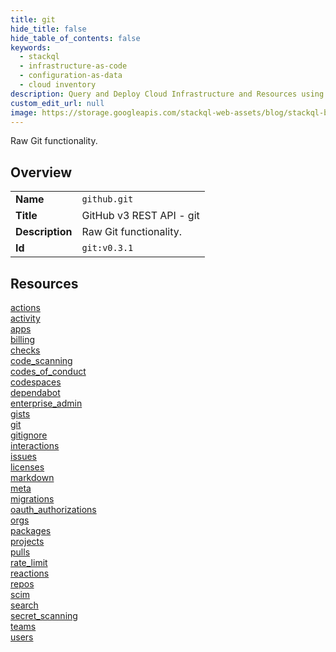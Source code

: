 ```yaml
---
title: git
hide_title: false
hide_table_of_contents: false
keywords:
  - stackql
  - infrastructure-as-code
  - configuration-as-data
  - cloud inventory
description: Query and Deploy Cloud Infrastructure and Resources using SQL
custom_edit_url: null
image: https://storage.googleapis.com/stackql-web-assets/blog/stackql-blog-post-featured-image.png
---
```

Raw Git functionality.  
    

## Overview
<table><tbody>
<tr><td><b>Name</b></td><td><code>github.git</code></td></tr>
<tr><td><b>Title</b></td><td>GitHub v3 REST API - git</td></tr>
<tr><td><b>Description</b></td><td>Raw Git functionality.</td></tr>
<tr><td><b>Id</b></td><td><code>git:v0.3.1</code></td></tr>
</tbody></table>

## Resources
<div class="row">
<div class="providerDocColumn">
<a href="/providers/github/git/actions/index.md">actions</a><br />
<a href="/providers/github/git/activity/index.md">activity</a><br />
<a href="/providers/github/git/apps/index.md">apps</a><br />
<a href="/providers/github/git/billing/index.md">billing</a><br />
<a href="/providers/github/git/checks/index.md">checks</a><br />
<a href="/providers/github/git/code_scanning/index.md">code_scanning</a><br />
<a href="/providers/github/git/codes_of_conduct/index.md">codes_of_conduct</a><br />
<a href="/providers/github/git/codespaces/index.md">codespaces</a><br />
<a href="/providers/github/git/dependabot/index.md">dependabot</a><br />
<a href="/providers/github/git/enterprise_admin/index.md">enterprise_admin</a><br />
<a href="/providers/github/git/gists/index.md">gists</a><br />
<a href="/providers/github/git/git/index.md">git</a><br />
<a href="/providers/github/git/gitignore/index.md">gitignore</a><br />
<a href="/providers/github/git/interactions/index.md">interactions</a><br />
<a href="/providers/github/git/issues/index.md">issues</a><br />
<a href="/providers/github/git/licenses/index.md">licenses</a><br />
</div>
<div class="providerDocColumn">
<a href="/providers/github/git/markdown/index.md">markdown</a><br />
<a href="/providers/github/git/meta/index.md">meta</a><br />
<a href="/providers/github/git/migrations/index.md">migrations</a><br />
<a href="/providers/github/git/oauth_authorizations/index.md">oauth_authorizations</a><br />
<a href="/providers/github/git/orgs/index.md">orgs</a><br />
<a href="/providers/github/git/packages/index.md">packages</a><br />
<a href="/providers/github/git/projects/index.md">projects</a><br />
<a href="/providers/github/git/pulls/index.md">pulls</a><br />
<a href="/providers/github/git/rate_limit/index.md">rate_limit</a><br />
<a href="/providers/github/git/reactions/index.md">reactions</a><br />
<a href="/providers/github/git/repos/index.md">repos</a><br />
<a href="/providers/github/git/scim/index.md">scim</a><br />
<a href="/providers/github/git/search/index.md">search</a><br />
<a href="/providers/github/git/secret_scanning/index.md">secret_scanning</a><br />
<a href="/providers/github/git/teams/index.md">teams</a><br />
<a href="/providers/github/git/users/index.md">users</a><br />
</div>
</div>
